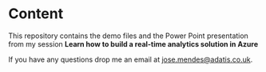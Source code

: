 # Content
This repository contains the demo files and the Power Point presentation from my session <b>Learn how to build a real-time analytics solution in Azure</b>

If you have any questions drop me an email at jose.mendes@adatis.co.uk.
